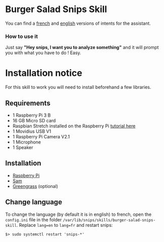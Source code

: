 # Burger Salad Snips Skill
  
You can find a [french](https://console.snips.ai/app-editor/skill_x7VKk0K00Nyv "French version of the assistant") and [english](https://console.snips.ai/app-editor/skill_x7Vo5Y9kExaq "English version of the assistant") versions of intents for the assistant.
  
### How to use it
Just say **"Hey snips, I want you to analyze something"** and it will prompt you with what you have to do ! Easy.

# Installation notice
  
For this skill to work you will need to install beforehand a few libraries.  
  
## Requirements

- 1 Raspberry Pi 3 B
- 16 GB Micro SD card
- Raspbian Stretch installed on the Raspberry Pi [tutorial here](https://www.raspberrypi.org/documentation/installation/installing-images/ "Raspbian Stretch installation tutorial")
- 1 Movidius USB V1
- 1 Raspberry Pi Camera V2.1
- 1 Microphone
- 1 Speaker

## Installation

- [Raspberry Pi](./doc/PI.md "Pi OS installation and setup")
- [Sam](./doc/SAM.md "sam installation")
- [Greengrass](./doc/GREENGRASS.md "Greengrass setup") (optional)

## Change language
  
To change the language (by default it is in english) to french, open the `config.ini` file in the folder `/var/lib/snips/skills/burger-salad-snips-skill`.
Replace `lang=en` to `lang=fr` and restart snips:
```
$> sudo systemctl restart 'snips-*'
```
